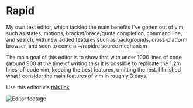 # Rapid
My own text editor, which tackled the main benefits I've gotten out of vim, such as states, motions, bracket/brace/quote completion, command line, and search, with new added features such as backgrounds, cross-platform browser, and soon to come a ~/rapidrc source mechanism

The main goal of this editor is to show that with under 1000 lines of code (around 900 at the time of writing this) it is possible to replicate the 1.2m lines-of-code vim, keeping the best features, omitting the rest. I finished what I consider the main features of vim in roughly 3 days.

Use this editor via [this link](https://lucasdepaola.com/Rapid)

![Editor footage](https://i.imgur.com/NZlaRrQ.jpeg)
